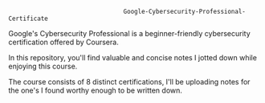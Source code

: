                                    Google-Cybersecurity-Professional-Certificate

Google's Cybersecurity Professional is a beginner-friendly cybersecurity certification offered by Coursera. 

In this repository, you'll find valuable and concise notes I jotted down while enjoying this course.


The course consists of 8 distinct certifications, I'll be uploading notes for the one's I found worthy enough to be written down.

